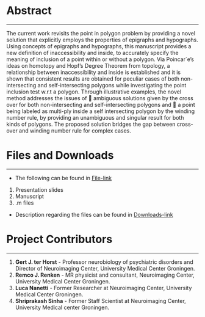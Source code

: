 # Abstract #

---

The current work revisits the point in polygon problem by providing a novel solution that explicitly employs the properties of epigraphs and hypographs. Using concepts of epigraphs and hypographs, this manuscript provides a new definition of inaccessibility and inside, to accurately specify the meaning of inclusion of a point within or without a polygon. Via Poincar´e’s ideas on homotopy and Hopf’s Degree Theorem from topology, a relationship between inaccessibility and inside is established and it is shown that consistent results are obtained for peculiar cases of both non-intersecting and self-intersecting polygons while investigating the point inclusion test w.r.t a polygon. Through illustrative examples, the novel method addresses the issues of  ambiguous solutions given by the cross over for both non-intersecting and self-intersecting polygons and  a point being labeled as multi-ply inside a self intersecting polygon by the winding number rule, by providing an unambiguous and singular result for both kinds of polygons. The proposed solution bridges the gap between cross-over and winding number rule for complex cases.


# Files and Downloads #

---


  * The following can be found in [File-link](https://drive.google.com/folderview?id=0B7Kkv8wlhPU-c0xUczZfa0VKckU&usp=sharing)

  1. Presentation slides
  1. Manuscript
  1. .m files

  * Description regarding the files can be found in [Downloads-link](https://code.google.com/p/point-in-polygon/wiki/Downloads?tm=6)

# Project Contributors #

---


  1. **Gert J. ter Horst** - Professor neurobiology of psychiatric disorders and Director of Neuroimaging Center, University Medical Center Groningen.
  1. **Remco J. Renken** - MR physicist and consultant, Neuroimaging Center, University Medical Center Groningen.
  1. **Luca Nanetti** - Former Researcher at Neuroimaging Center, University Medical Center Groningen.
  1. **Shriprakash Sinha** - Former Staff Scientist at Neuroimaging Center, University Medical center Groningen.